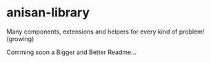 anisan-library
==============

Many components, extensions and helpers for every kind of problem! (growing)

Comming soon a Bigger and Better Readme...

